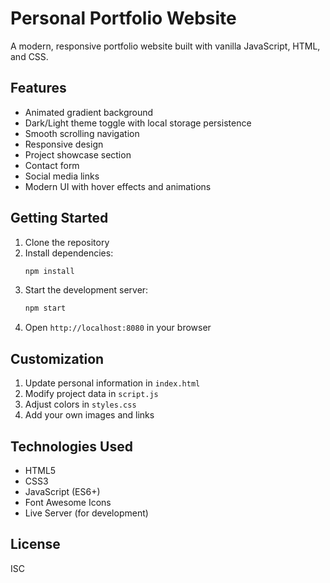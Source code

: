 # Personal Portfolio Website

A modern, responsive portfolio website built with vanilla JavaScript, HTML, and CSS.

## Features

- Animated gradient background
- Dark/Light theme toggle with local storage persistence
- Smooth scrolling navigation
- Responsive design
- Project showcase section
- Contact form
- Social media links
- Modern UI with hover effects and animations

## Getting Started

1. Clone the repository
2. Install dependencies:
   ```bash
   npm install
   ```
3. Start the development server:
   ```bash
   npm start
   ```
4. Open `http://localhost:8080` in your browser

## Customization

1. Update personal information in `index.html`
2. Modify project data in `script.js`
3. Adjust colors in `styles.css`
4. Add your own images and links

## Technologies Used

- HTML5
- CSS3
- JavaScript (ES6+)
- Font Awesome Icons
- Live Server (for development)

## License

ISC 